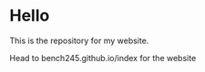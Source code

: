 <html>
<body>
  
<h1>Hello</h1>
<p>This is the repository for my website.</p>
<p> Head to bench245.github.io/index for the website </p>

</body>
</html> 
